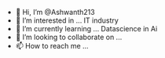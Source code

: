 - 👋 Hi, I’m @Ashwanth213
- 👀 I’m interested in ... IT industry
- 🌱 I’m currently learning ... Datascience in Ai
- 💞️ I’m looking to collaborate on ...
- 📫 How to reach me ...

<!---
Ashwanth213/Ashwanth213 is a ✨ special ✨ repository because its `README.md` (this file) appears on your GitHub profile.
You can click the Preview link to take a look at your changes.
--->
